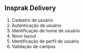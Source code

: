 ## Insprak Delivery

1. Cadastro de usuário
2. Autenticação de usuário
3. Identificação de nome de usuário
4. Novo layout
5. Identificação de perfil de usuário
6. Validação de campos